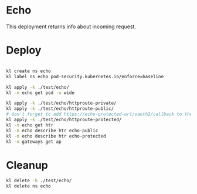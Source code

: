 
# Echo

This deployment returns info about incoming request.

# Deploy

```bash

kl create ns echo
kl label ns echo pod-security.kubernetes.io/enforce=baseline

kl apply -k ./test/echo/
kl -n echo get pod -o wide

kl apply -k ./test/echo/httproute-private/
kl apply -k ./test/echo/httproute-public/
# don't forget to add https://echo-protected-url/oauth2/callback to the list of allowed redirect URIs
kl apply -k ./test/echo/httproute-protected/
kl -n echo get htr
kl -n echo describe htr echo-public
kl -n echo describe htr echo-protected
kl -n gateways get ap

```

# Cleanup

```bash
kl delete -k ./test/echo/
kl delete ns echo
```
